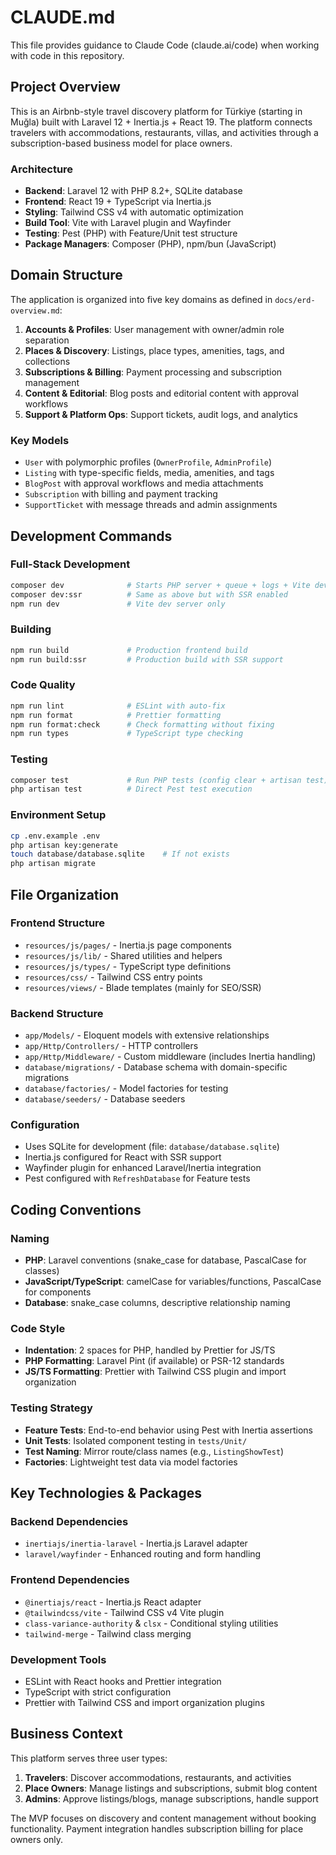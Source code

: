 # CLAUDE.md

This file provides guidance to Claude Code (claude.ai/code) when working with code in this repository.

## Project Overview

This is an Airbnb-style travel discovery platform for Türkiye (starting in Muğla) built with Laravel 12 + Inertia.js + React 19. The platform connects travelers with accommodations, restaurants, villas, and activities through a subscription-based business model for place owners.

### Architecture

- **Backend**: Laravel 12 with PHP 8.2+, SQLite database
- **Frontend**: React 19 + TypeScript via Inertia.js
- **Styling**: Tailwind CSS v4 with automatic optimization
- **Build Tool**: Vite with Laravel plugin and Wayfinder
- **Testing**: Pest (PHP) with Feature/Unit test structure
- **Package Managers**: Composer (PHP), npm/bun (JavaScript)

## Domain Structure

The application is organized into five key domains as defined in `docs/erd-overview.md`:

1. **Accounts & Profiles**: User management with owner/admin role separation
2. **Places & Discovery**: Listings, place types, amenities, tags, and collections
3. **Subscriptions & Billing**: Payment processing and subscription management
4. **Content & Editorial**: Blog posts and editorial content with approval workflows
5. **Support & Platform Ops**: Support tickets, audit logs, and analytics

### Key Models

- `User` with polymorphic profiles (`OwnerProfile`, `AdminProfile`)
- `Listing` with type-specific fields, media, amenities, and tags
- `BlogPost` with approval workflows and media attachments
- `Subscription` with billing and payment tracking
- `SupportTicket` with message threads and admin assignments

## Development Commands

### Full-Stack Development
```bash
composer dev              # Starts PHP server + queue + logs + Vite dev server
composer dev:ssr          # Same as above but with SSR enabled
npm run dev               # Vite dev server only
```

### Building
```bash
npm run build             # Production frontend build
npm run build:ssr         # Production build with SSR support
```

### Code Quality
```bash
npm run lint              # ESLint with auto-fix
npm run format            # Prettier formatting
npm run format:check      # Check formatting without fixing
npm run types             # TypeScript type checking
```

### Testing
```bash
composer test             # Run PHP tests (config clear + artisan test)
php artisan test          # Direct Pest test execution
```

### Environment Setup
```bash
cp .env.example .env
php artisan key:generate
touch database/database.sqlite    # If not exists
php artisan migrate
```

## File Organization

### Frontend Structure
- `resources/js/pages/` - Inertia.js page components
- `resources/js/lib/` - Shared utilities and helpers
- `resources/js/types/` - TypeScript type definitions
- `resources/css/` - Tailwind CSS entry points
- `resources/views/` - Blade templates (mainly for SEO/SSR)

### Backend Structure
- `app/Models/` - Eloquent models with extensive relationships
- `app/Http/Controllers/` - HTTP controllers
- `app/Http/Middleware/` - Custom middleware (includes Inertia handling)
- `database/migrations/` - Database schema with domain-specific migrations
- `database/factories/` - Model factories for testing
- `database/seeders/` - Database seeders

### Configuration
- Uses SQLite for development (file: `database/database.sqlite`)
- Inertia.js configured for React with SSR support
- Wayfinder plugin for enhanced Laravel/Inertia integration
- Pest configured with `RefreshDatabase` for Feature tests

## Coding Conventions

### Naming
- **PHP**: Laravel conventions (snake_case for database, PascalCase for classes)
- **JavaScript/TypeScript**: camelCase for variables/functions, PascalCase for components
- **Database**: snake_case columns, descriptive relationship naming

### Code Style
- **Indentation**: 2 spaces for PHP, handled by Prettier for JS/TS
- **PHP Formatting**: Laravel Pint (if available) or PSR-12 standards
- **JS/TS Formatting**: Prettier with Tailwind CSS plugin and import organization

### Testing Strategy
- **Feature Tests**: End-to-end behavior using Pest with Inertia assertions
- **Unit Tests**: Isolated component testing in `tests/Unit/`
- **Test Naming**: Mirror route/class names (e.g., `ListingShowTest`)
- **Factories**: Lightweight test data via model factories

## Key Technologies & Packages

### Backend Dependencies
- `inertiajs/inertia-laravel` - Inertia.js Laravel adapter
- `laravel/wayfinder` - Enhanced routing and form handling

### Frontend Dependencies
- `@inertiajs/react` - Inertia.js React adapter
- `@tailwindcss/vite` - Tailwind CSS v4 Vite plugin
- `class-variance-authority` & `clsx` - Conditional styling utilities
- `tailwind-merge` - Tailwind class merging

### Development Tools
- ESLint with React hooks and Prettier integration
- TypeScript with strict configuration
- Prettier with Tailwind CSS and import organization plugins

## Business Context

This platform serves three user types:
1. **Travelers**: Discover accommodations, restaurants, and activities
2. **Place Owners**: Manage listings and subscriptions, submit blog content
3. **Admins**: Approve listings/blogs, manage subscriptions, handle support

The MVP focuses on discovery and content management without booking functionality. Payment integration handles subscription billing for place owners only.